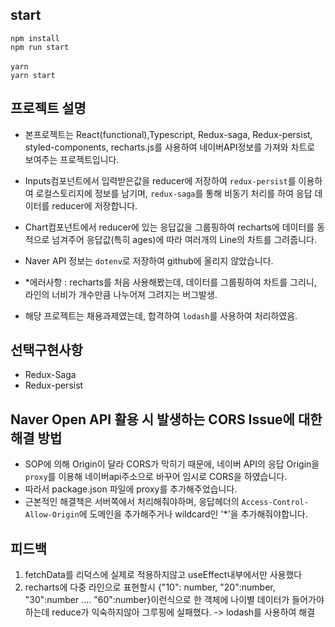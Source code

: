 
## start
`npm install` <br />`npm run start` <br /><br />
`yarn` <br />`yarn start`

## 프로젝트 설명
- 본프로젝트는 React(functional),Typescript, Redux-saga, Redux-persist, styled-components, recharts.js를 사용하여 네이버API정보를 가져와 차트로 보여주는 프로젝트입니다.
- Inputs컴포넌트에서 입력받은값을 reducer에 저장하여 `redux-persist`를 이용하여 로컬스토리지에 정보를 남기며, `redux-saga`를 통해 비동기 처리를 하여 응답 데이터를 reducer에 저장합니다.
- Chart컴포넌트에서 reducer에 있는 응답값을 그룹핑하여 recharts에 데이터를 동적으로 넘겨주어 응답값(특히 ages)에 따라 여러개의 Line의 차트를 그려줍니다.
- Naver API 정보는 `dotenv`로 저장하여 github에 올리지 않았습니다.

- *에러사항 : recharts를 처음 사용해봤는데, 데이터를 그룹핑하여 차트를 그리니, 라인의 너비가 개수만큼 나누어져 그려지는 버그발생.  
- 해당 프로젝트는 채용과제였는데, 합격하여 `lodash`를 사용하여 처리하였음.

## 선택구현사항
- Redux-Saga
- Redux-persist

## Naver Open API 활용 시 발생하는 CORS Issue에 대한 해결 방법
- SOP에 의해 Origin이 달라 CORS가 막히기 때문에, 네이버 API의 응답 Origin을 `proxy`를 이용해 네이버api주소으로 바꾸어 임시로 CORS을 하였습니다.
- 따라서 package.json 파일에 proxy를 추가해주었습니다.
- 근본적인 해결책은 서버쪽에서 처리해줘야하며, 응답헤더의 `Access-Control-Allow-Origin`에 도메인을 추가해주거나 wildcard인 '*'을 추가해줘야합니다.

## 피드백
1. fetchData를 리덕스에 실제로 적용하지않고 useEffect내부에서만 사용했다
2. recharts에 다중 라인으로 표현할시 {"10": number, "20":number, "30":number .... "60":number}이런식으로 한 객체에 나이별 데이터가 들어가야하는데 reduce가 익숙하지않아 그루핑에 실패했다. -> lodash를 사용하여 해결
